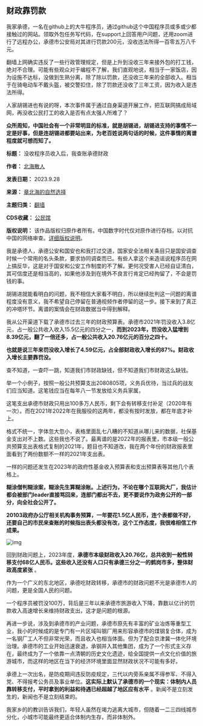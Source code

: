 财政靠罚款
-----


我家承德，一名在github上的大牛程序员，通过github这个中国程序员或多或少都接触过的网站。领取外包任务写代码，在support上回答用户问题，还用zoom进行了远程办公，承德市公安局对其进行罚款200元，没收违法所得一百零五万八千元。


翻墙上网确实违反了一些行政管理规定，但是上升到没收三年来接外包的打工钱，绝对不合理。可能有些观众对于编程不了解，我们直观地说，相当于一家饭店，因为设施不达标，没做到生熟分离，除了除以罚款，还没收三年来的全部收入。相当于在骑电动车不戴头盔，被交警扣住，除了罚款还没收了三年工资，因为收入是违法所得。


人家胡锡进也有说的呀，本次事件属于通过自身渠道开展工作，把互联网搞成局域网，再没收公民打工的收入是否有点太强人所难了？


**众所周知，中国社会有一个非常明显的标准，就是胡锡进，胡锡进支持的事情不一定是好事，但是连胡锡进都要站出来，为老百姓说两句话的时候，这件事情的离谱程度就可想而知了。** 




**标题：** 没收程序员收入后，我查账承德财政  

**作者：** [北海散人](https://chinadigitaltimes.net/space/章北海的自然选择)  

**发表日期：** 2023.9.28  

**来源：** [章北海的自然选择](https://web.archive.org/web/https://mp.weixin.qq.com/s/XmHyhTfHpZ61We4E8Ut2zg)  

**主题归类：** [翻墙](https://chinadigitaltimes.net/space/翻墙)  

**CDS收藏：** [公民馆](https://chinadigitaltimes.net/space/%E5%85%AC%E6%B0%91%E9%A6%86)  

**版权说明：** 该作品版权归原作者所有。中国数字时代仅对原作进行存档，以对抗中国的网络审查。[详细版权说明](https://chinadigitaltimes.net/chinese/copyright)。


我是承德人，承德公安和国安也和我打过交道，国家安全法相关条目只是国安调查时候一个常用的名头条款，要求协同调查而已。有些人拿这个来造谣说程序员在网上搞反华，这是对于国安和公安工作制度的不了解。更何况受害人已经自证清白，其可信度还是相当高的，如果他涉及到在境外不良言行肯定已经拘留了，不会是罚钱的事。


胡锡进就能看明白的问题，我不相信大家看不明白，所以继续批判这一问题的离谱程度没有意义，我不希望自己停留在普通视频作者停留的这一步。接下来到了真正的冲塔环节。离谱的案情会在财政数据当中得到解释。


我从公开渠道下载了承德市过去三年的财政预算表。承德市2021年罚没收入3.8亿元，占一般公共收入收入15.5亿元的四分之一，**而到2023年，罚没收入猛增到8.39亿元，翻了一倍还多，占一般公共收入20.76亿元的百分之四十。** 


**也就是说三年来罚没收入增长了4.59亿元，占全部财政收入增长的87%。财政收入增长主要靠罚没。** 


查不知道，一查吓一跳，知道我们市财政缺钱，但不知道我们市财政这么缺钱。


举一个小例子，按照一般公共预算支出2080805项，义务兵优待，当过兵的战友们应当知道。这笔钱应当在每年八一节发放给义务兵家属，


这笔支出承德市财政只用出100多万人民币，剩下会有转移支付补足（2020年有一次）。而在2021年2022年在我服役的这两年，都没有按时发放，都在年底才补上。


格式不统一，字体忽大忽小，表格里面乱七八糟的不知道从哪儿来的数据，社保基金支出对不上数。这些我也不说了。最离谱的是2022年的报表里，市本级一般公共预算支出表格式复制的2021年，题目也不知道改，我在两个年份的财政报表里面看到了两份数额不一样的2021年支出表。


一样的问题还发生在2023年的政府性基金收入预算表和支出预算表等其他几个表格上。


**糊涂僧判糊涂案，糊涂先生算糊涂账。上述行为，不论在哪个互联网大厂，我估计都会被部门leader直接骂回来，连部门都出不去，更不要说作为政务公开的一部分，向全社会公开了。** 


**20103政府办公厅相关机构事务预算，一年要花1.5亿人民币，连个表都做不好，还要自己的市民来查账的时候指出表头都没有改，这个工作态度，我很难相信工作成果。** 


![img](https://chinadigitaltimes.net/chinese/files/2023/09/post-700662-65171d780aa28.png)


回到财政问题上，2023年度，**承德市本级财政收入20.76亿，总共收到一般性转移支付68亿人民币。这些收入还没有人口只有承德三分之一的鹤岗市多，整体财政高度紧张** 。


作为一个广义的东北地区，承德吃财政转移，承德市的财政问题不光是承德市人的问题，更是全国人民的问题。


一个程序员被罚没100万，背后是三年以来承德市旅游收入下降，靠数以亿计的罚款收入高速增长来维持财政支出，这才是问题的根源。


再进一步说，涉及到承德市的产业问题，承德市原先有丰富的矿业冶炼等重型工业，我小的时候成的是专门有一片区域叫钢厂用来形容承德市的煤钢复合体，成为一名钢厂工人不但非常光荣，而且收入也相当体面。但为了配合京津冀一体化环境治理。承德市的工业开始迅速衰退，承钢并入其他集团，成为了一个形式主义存在，最终成为了一个依靠一点清朝的历史文化遗迹，给全国提供一点文化价值的旅游城市，而这样的地区在当下的经济环境里面显然财政状况不可能有多好。


承德上一次出名，是防疫期间违反防疫规定，三代以内旁系亲属不得参军、不得入党、不得报考公务员及事业单位。**这实际上默认了承德市的一个现实：体制内人员靠转移支付，平时拿到的利益和待遇已经超越了地区应有水平** 。新闻不是立刻发生的，新闻也不是立刻结束的。


我家乡的的教训告诉我们，年轻人虽然在竭力逃离大城市，但随着一二三四线城市分化，小城市可能最终更适合体制内生存，而非体制外。

